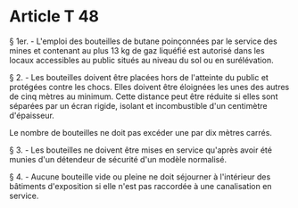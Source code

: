 # Article T 48

§ 1er. - L'emploi des bouteilles de butane poinçonnées par le service des mines et contenant au plus 13 kg de gaz liquéfié est autorisé dans les locaux accessibles au public situés au niveau du sol ou en surélévation.

§ 2. - Les bouteilles doivent être placées hors de l'atteinte du public et protégées contre les chocs. Elles doivent être éloignées les unes des autres de cinq mètres au minimum. Cette distance peut être réduite si elles sont séparées par un écran rigide, isolant et incombustible d'un centimètre d'épaisseur.

Le nombre de bouteilles ne doit pas excéder une par dix mètres carrés.

§ 3. - Les bouteilles ne doivent être mises en service qu'après avoir été munies d'un détendeur de sécurité d'un modèle normalisé.

§ 4. - Aucune bouteille vide ou pleine ne doit séjourner à l'intérieur des bâtiments d'exposition si elle n'est pas raccordée à une canalisation en service.

